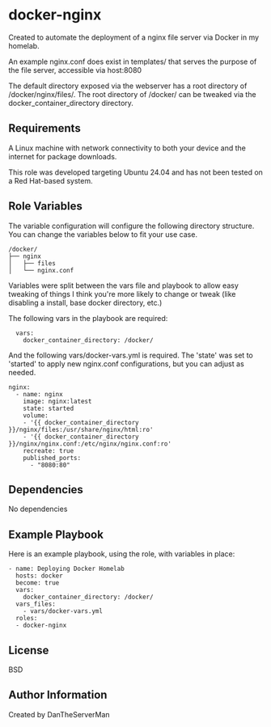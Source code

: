 docker-nginx
=========

Created to automate the deployment of a nginx file server via Docker in my homelab.

An example nginx.conf does exist in templates/ that serves the purpose of the file server, accessible via host:8080

The default directory exposed via the webserver has a root directory of /docker/nginx/files/. The root directory of /docker/ can be tweaked via the docker_container_directory directory. 

Requirements
------------

A Linux machine with network connectivity to both your device and the internet for package downloads.

This role was developed targeting Ubuntu 24.04 and has not been tested on a Red Hat-based system.

Role Variables
--------------
 
The variable configuration will configure the following directory structure. You can change the variables below to fit your use case.

```
/docker/
├── nginx
│   ├── files
│   └── nginx.conf
```

Variables were split between the vars file and playbook to allow easy tweaking of things I think you're more likely to change or tweak (like disabling a install, base docker directory, etc.)

The following vars in the playbook are required:
```
  vars:
    docker_container_directory: /docker/
```

And the following vars/docker-vars.yml is required. The 'state' was set to 'started' to apply new nginx.conf configurations, but you can adjust as needed.

```
nginx:
  - name: nginx
    image: nginx:latest
    state: started 
    volume:
    - '{{ docker_container_directory }}/nginx/files:/usr/share/nginx/html:ro'
    - '{{ docker_container_directory }}/nginx/nginx.conf:/etc/nginx/nginx.conf:ro'
    recreate: true
    published_ports:
      - "8080:80"
```

Dependencies
------------

No dependencies

Example Playbook
----------------

Here is an example playbook, using the role, with variables in place:
```
- name: Deploying Docker Homelab
  hosts: docker 
  become: true
  vars:
    docker_container_directory: /docker/
  vars_files:
    - vars/docker-vars.yml
  roles:
  - docker-nginx
```
License
-------

BSD

Author Information
------------------

Created by DanTheServerMan